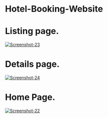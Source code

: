 # Hotel-Booking-Website


<h1>Listing page.</h1>
  
<a href="https://ibb.co/zVBKq9R"><img src="https://i.ibb.co/8gfF1v5/Screenshot-23.png" alt="Screenshot-23" border="0"></a>

<h1>Details page.</h1>
  
<a href="https://ibb.co/KwmQtdn"><img src="https://i.ibb.co/Vm3hFR6/Screenshot-24.png" alt="Screenshot-24" border="0"></a>

<h1>Home Page.</h1>

<a href="https://ibb.co/xFTNCV0"><img src="https://i.ibb.co/mNW3DQw/Screenshot-22.png" alt="Screenshot-22" border="0"></a>
